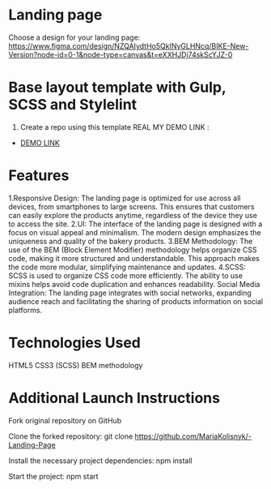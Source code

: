 # Landing page
Choose a design for your landing page:
https://www.figma.com/design/NZQAIydtHo5QkINyGLHNcq/BIKE-New-Version?node-id=0-1&node-type=canvas&t=eXXHJDj74skScYJZ-0

# Base layout template with Gulp, SCSS and Stylelint
1. Create a repo using this template
      REAL MY DEMO LINK :
  - [DEMO LINK](https://MariaKolisnyk.github.io/-Landing-Page/)

# Features

1.Responsive Design: The landing page is optimized for use across all devices, from smartphones to large screens. This ensures that customers can easily explore the products anytime, regardless of the device they use to access the site.
2.UI: The interface of the landing page is designed with a focus on visual appeal and minimalism. The modern design emphasizes the uniqueness and quality of the bakery products.
3.BEM Methodology: The use of the BEM (Block Element Modifier) methodology helps organize CSS code, making it more structured and understandable. This approach makes the code more modular, simplifying maintenance and updates.
4.SCSS: SCSS is used to organize CSS code more efficiently. The ability to use mixins helps avoid code duplication and enhances readability.
Social Media Integration: The landing page integrates with social networks, expanding audience reach and facilitating the sharing of products information on social platforms.

# Technologies Used
HTML5
CSS3 (SCSS)
BEM methodology

# Additional Launch Instructions
Fork original repository on GitHub

Clone the forked repository: git clone https://github.com/MariaKolisnyk/-Landing-Page

Install the necessary project dependencies: npm install

Start the project: npm start
